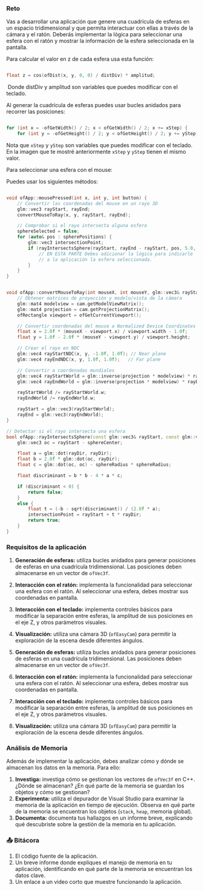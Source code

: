 ### **Reto**

Vas a desarrollar una aplicación que genere una cuadrícula de esferas en un espacio tridimensional y que permita interactuar con ellas a través de la cámara y el ratón. Deberás implementar la lógica para seleccionar una esfera con el ratón y mostrar la información de la esfera seleccionada en la pantalla.

Para calcular el valor en z de cada esfera usa esta función:

```cpp

float z = cos(ofDist(x, y, 0, 0) / distDiv) * amplitud;

```
​
Donde distDiv y amplitud son variables que puedes modificar con el teclado.

Al generar la cuadrícula de esferas puedes usar bucles anidados para recorrer las posiciones:

```cpp

for (int x = -ofGetWidth() / 2; x < ofGetWidth() / 2; x += xStep) {
    for (int y = -ofGetHeight() / 2; y < ofGetHeight() / 2; y += yStep) {

```

Nota que `xStep` y `yStep` son variables que puedes modificar con el teclado. En la imagen que te mostré anteriormente `xStep` y `yStep` tienen el mismo valor.

Para seleccionar una esfera con el mouse:

Puedes usar los siguientes métodos:

```cpp

void ofApp::mousePressed(int x, int y, int button) {
    // Convertir las coordenadas del mouse en un rayo 3D
    glm::vec3 rayStart, rayEnd;
    convertMouseToRay(x, y, rayStart, rayEnd);

    // Comprobar si el rayo intersecta alguna esfera
    sphereSelected = false;
    for (auto& pos : spherePositions) {
        glm::vec3 intersectionPoint;
        if (rayIntersectsSphere(rayStart, rayEnd - rayStart, pos, 5.0, intersectionPoint)) {
            // EN ESTA PARTE Debes adicionar la lógica para indicarle
            // a la aplicación la esfera seleccionada.
        }
    }
}

```
```cpp

void ofApp::convertMouseToRay(int mouseX, int mouseY, glm::vec3& rayStart, glm::vec3& rayEnd) {
    // Obtener matrices de proyección y modelo/vista de la cámara
    glm::mat4 modelview = cam.getModelViewMatrix();
    glm::mat4 projection = cam.getProjectionMatrix();
    ofRectangle viewport = ofGetCurrentViewport();

    // Convertir coordenadas del mouse a Normalized Device Coordinates (NDC)
    float x = 2.0f * (mouseX - viewport.x) / viewport.width - 1.0f;
    float y = 1.0f - 2.0f * (mouseY - viewport.y) / viewport.height;

    // Crear el rayo en NDC
    glm::vec4 rayStartNDC(x, y, -1.0f, 1.0f); // Near plane
    glm::vec4 rayEndNDC(x, y, 1.0f, 1.0f);   // Far plane

    // Convertir a coordenadas mundiales
    glm::vec4 rayStartWorld = glm::inverse(projection * modelview) * rayStartNDC;
    glm::vec4 rayEndWorld = glm::inverse(projection * modelview) * rayEndNDC;

    rayStartWorld /= rayStartWorld.w;
    rayEndWorld /= rayEndWorld.w;

    rayStart = glm::vec3(rayStartWorld);
    rayEnd = glm::vec3(rayEndWorld);
}

// Detectar si el rayo intersecta una esfera
bool ofApp::rayIntersectsSphere(const glm::vec3& rayStart, const glm::vec3& rayDir, const glm::vec3& sphereCenter, float sphereRadius, glm::vec3& intersectionPoint) {
    glm::vec3 oc = rayStart - sphereCenter;

    float a = glm::dot(rayDir, rayDir);
    float b = 2.0f * glm::dot(oc, rayDir);
    float c = glm::dot(oc, oc) - sphereRadius * sphereRadius;

    float discriminant = b * b - 4 * a * c;

    if (discriminant < 0) {
        return false;
    }
    else {
        float t = (-b - sqrt(discriminant)) / (2.0f * a);
        intersectionPoint = rayStart + t * rayDir;
        return true;
    }
}

```

### **Requisitos de la aplicación**

1. **Generación de esferas:** utiliza bucles anidados para generar posiciones de esferas en una cuadrícula tridimensional. Las posiciones deben almacenarse en un vector de `ofVec3f`.
2. **Interacción con el ratón:** implementa la funcionalidad para seleccionar una esfera con el ratón. Al seleccionar una esfera, debes mostrar sus coordenadas en pantalla.
3. **Interacción con el teclado:** implementa controles básicos para modificar la separación entre esferas, la amplitud de sus posiciones en el eje Z, y otros parámetros visuales.
4. **Visualización:** utiliza una cámara 3D (`ofEasyCam`) para permitir la exploración de la escena desde diferentes ángulos.

1. **Generación de esferas:** utiliza bucles anidados para generar posiciones de esferas en una cuadrícula tridimensional. Las posiciones deben almacenarse en un vector de `ofVec3f`.
2. **Interacción con el ratón:** implementa la funcionalidad para seleccionar una esfera con el ratón. Al seleccionar una esfera, debes mostrar sus coordenadas en pantalla.
3. **Interacción con el teclado:** implementa controles básicos para modificar la separación entre esferas, la amplitud de sus posiciones en el eje Z, y otros parámetros visuales.
4. **Visualización:** utiliza una cámara 3D (`ofEasyCam`) para permitir la exploración de la escena desde diferentes ángulos.

### Análisis de Memoria

Además de implementar la aplicación, debes analizar cómo y dónde se almacenan los datos en la memoria. Para ello:

1. **Investiga:** investiga cómo se gestionan los vectores de `ofVec3f` en C++. ¿Dónde se almacenan? ¿En qué parte de la memoria se guardan los objetos y cómo se gestionan?
2. **Experimenta:** utiliza el depurador de Visual Studio para examinar la memoria de la aplicación en tiempo de ejecución. Observa en qué parte de la memoria se encuentran los objetos (`stack`, `heap`, memoria global).
3. **Documenta:** documenta tus hallazgos en un informe breve, explicando qué descubriste sobre la gestión de la memoria en tu aplicación.

### 📤 **Bitácora**

1. El código fuente de la aplicación.
2. Un breve informe donde expliques el manejo de memoria en tu aplicación, identificando en qué parte de la memoria se encuentran los datos clave.
3. Un enlace a un video corto que muestre funcionando la aplicación.